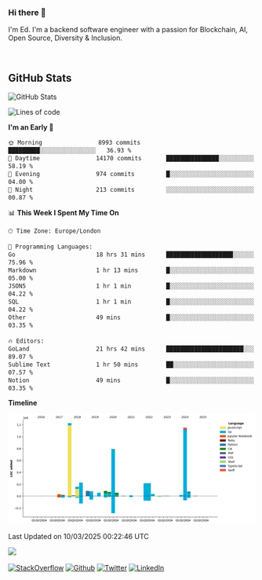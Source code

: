 ### Hi there 👋
 I'm Ed. I'm a backend software engineer with a passion for Blockchain, AI, Open Source, Diversity & Inclusion.

<br />

<h2>GitHub Stats</h2>
<p><img src="https://github-readme-stats.vercel.app/api?username=echarrod&amp;show_icons=true" alt="GitHub Stats"></p>

<!--START_SECTION:waka-->
![Lines of code](https://img.shields.io/badge/From%20Hello%20World%20I%27ve%20Written-4.6%20million%20lines%20of%20code-blue)

**I'm an Early 🐤** 

```text
🌞 Morning                8993 commits        █████████░░░░░░░░░░░░░░░░   36.93 % 
🌆 Daytime                14170 commits       ███████████████░░░░░░░░░░   58.19 % 
🌃 Evening                974 commits         █░░░░░░░░░░░░░░░░░░░░░░░░   04.00 % 
🌙 Night                  213 commits         ░░░░░░░░░░░░░░░░░░░░░░░░░   00.87 % 
```


📊 **This Week I Spent My Time On** 

```text
🕑︎ Time Zone: Europe/London

💬 Programming Languages: 
Go                       18 hrs 31 mins      ███████████████████░░░░░░   75.96 % 
Markdown                 1 hr 13 mins        █░░░░░░░░░░░░░░░░░░░░░░░░   05.00 % 
JSON5                    1 hr 1 min          █░░░░░░░░░░░░░░░░░░░░░░░░   04.22 % 
SQL                      1 hr 1 min          █░░░░░░░░░░░░░░░░░░░░░░░░   04.22 % 
Other                    49 mins             █░░░░░░░░░░░░░░░░░░░░░░░░   03.35 % 

🔥 Editors: 
GoLand                   21 hrs 42 mins      ██████████████████████░░░   89.07 % 
Sublime Text             1 hr 50 mins        ██░░░░░░░░░░░░░░░░░░░░░░░   07.57 % 
Notion                   49 mins             █░░░░░░░░░░░░░░░░░░░░░░░░   03.35 % 
```

**Timeline**

![Lines of Code chart](https://raw.githubusercontent.com/echarrod/echarrod/main/assets/bar_graph.png)


 Last Updated on 10/03/2025 00:22:46 UTC
<!--END_SECTION:waka-->

![](https://komarev.com/ghpvc/?username=echarrod)

<p>
<a href="https://stackoverflow.com/users/1014632/ech" target="_blank"><img alt="StackOverflow" src="https://img.shields.io/badge/-Stackoverflow-FE7A16?style=for-the-badge&logo=stack-overflow&logoColor=white" /></a> 
<a href="https://github.com/echarrod" target="_blank"><img alt="Github" src="https://img.shields.io/badge/GitHub-%2312100E.svg?&style=for-the-badge&logo=Github&logoColor=white" /></a> 
<a href="https://twitter.com/e_harrod" target="_blank"><img alt="Twitter" src="https://img.shields.io/badge/twitter-%231DA1F2.svg?&style=for-the-badge&logo=twitter&logoColor=white" /></a> 
<a href="https://www.linkedin.com/in/ed-harrod" target="_blank"><img alt="LinkedIn" src="https://img.shields.io/badge/linkedin-%230077B5.svg?&style=for-the-badge&logo=linkedin&logoColor=white" /></a>
